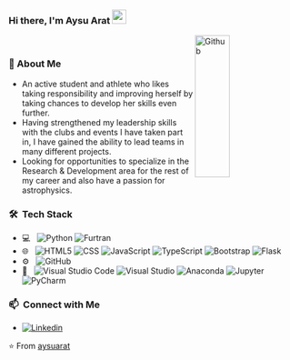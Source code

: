 ### Hi there, I'm Aysu Arat <img src="https://media.giphy.com/media/hvRJCLFzcasrR4ia7z/giphy.gif" width="25px">
<img width="35%" height="250px" align="right" alt="Github" src="https://webstockreview.net/images/planets-clipart-animation-8.gif"/><br>

### 💫 About Me
- An active student and athlete who likes taking responsibility and improving herself by taking chances to develop her skills even further. 
- Having strengthened my leadership skills with the clubs and events I have taken part in, I have gained the ability to lead teams in many different projects.
- Looking for opportunities to specialize in the Research & Development area for the rest of my career and also have a passion for astrophysics.
 
### 🛠 &nbsp;Tech Stack
- 💻 &nbsp;
  ![Python](https://img.shields.io/badge/-Python-333333?style=flat&logo=python)
  ![Furtran](https://img.shields.io/badge/-Furtran-333333?style=flat&logo=fortran)
- 🌐 &nbsp;
  ![HTML5](https://img.shields.io/badge/-HTML5-333333?style=flat&logo=HTML5)
  ![CSS](https://img.shields.io/badge/-CSS-333333?style=flat&logo=CSS3&logoColor=1572B6)
  ![JavaScript](https://img.shields.io/badge/-JavaScript-333333?style=flat&logo=javascript)
  ![TypeScript](https://img.shields.io/badge/-TypeScript-333333?style=flat&logo=typescript)
  ![Bootstrap](https://img.shields.io/badge/-Bootstrap-333333?style=flat&logo=bootstrap&logoColor=563D7C)
  ![Flask](https://img.shields.io/badge/-Flask-333333?style=flat&logo=flask)
- ⚙️ &nbsp;
  ![GitHub](https://img.shields.io/badge/-GitHub-333333?style=flat&logo=github)
- 🔧 &nbsp;
  ![Visual Studio Code](https://img.shields.io/badge/-Visual%20Studio%20Code-333333?style=flat&logo=visual-studio-code&logoColor=007ACC)
  ![Visual Studio](https://img.shields.io/badge/-Visual%20Studio-333333?style=flat&logo=visual-studio&logoColor=643995)
  ![Anaconda](https://img.shields.io/badge/-Anaconda-333333?style=flat&logo=anaconda)
  ![Jupyter](https://img.shields.io/badge/-Jupyter-333333?style=flat&logo=jupyter)
  ![PyCharm](https://img.shields.io/badge/-PyCharm-333333?style=flat&logo=pycharm) 

 ### 📫 &nbsp;Connect with Me
 - [![Linkedin](https://img.shields.io/badge/-LinkedIn-black?style=flat&logo=Linkedin&logoColor=white)](https://www.linkedin.com/in/aysuarat/)

⭐️ From [aysuarat](https://github.com/aysuarat)
